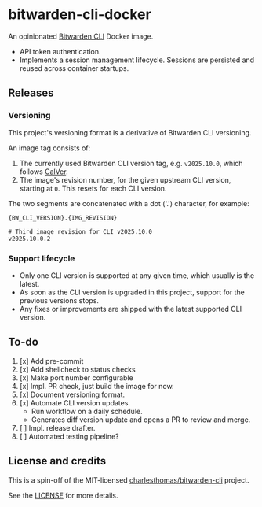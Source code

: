 # bitwarden-cli-docker

An opinionated [Bitwarden CLI](https://bitwarden.com/help/cli/) Docker image.

- API token authentication.
- Implements a session management lifecycle. Sessions are persisted and reused
  across container startups.

## Releases

### Versioning

This project's versioning format is a derivative of Bitwarden CLI versioning.

An image tag consists of:

1. The currently used Bitwarden CLI version tag, e.g. `v2025.10.0`,
   which follows [CalVer](https://calver.org/).
1. The image's revision number, for the given upstream CLI version,
   starting at `0`. This resets for each CLI version.

The two segments are concatenated with a dot ('.') character, for example:

```plain
{BW_CLI_VERSION}.{IMG_REVISION}

# Third image revision for CLI v2025.10.0
v2025.10.0.2
```

### Support lifecycle

- Only one CLI version is supported at any given time, which usually is the latest.
- As soon as the CLI version is upgraded in this project,
  support for the previous versions stops.
- Any fixes or improvements are shipped with the latest supported CLI version.

## To-do

1. [x] Add pre-commit
1. [x] Add shellcheck to status checks
1. [x] Make port number configurable
1. [x] Impl. PR check, just build the image for now.
1. [x] Document versioning format.
1. [x] Automate CLI version updates.
   - Run workflow on a daily schedule.
   - Generates diff version update and opens a PR to review and merge.
1. [ ] Impl. release drafter.
1. [ ] Automated testing pipeline?

## License and credits

This is a spin-off of the MIT-licensed
[charlesthomas/bitwarden-cli](https://github.com/charlesthomas/bitwarden-cli) project.

See the [LICENSE](./LICENSE) for more details.
